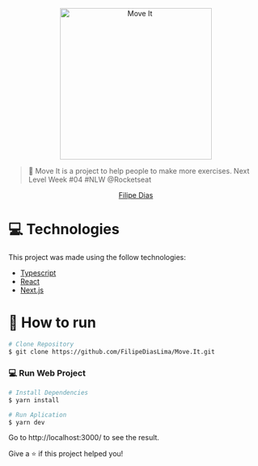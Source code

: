 <p align="center">
   <img src="./.github/logo.svg" alt="Move It" width="300"/>
</p>

> :rocket: Move It is a project to help people to make more exercises. Next Level Week #04 #NLW @Rocketseat


<div align="center">
    <a href="https://github.com/FilipeDiasLima">Filipe Dias</a>
</div>

# :computer: Technologies
This project was made using the follow technologies:

* [Typescript](https://www.typescriptlang.org/)      
* [React](https://reactjs.org/)      
* [Next.js](https://nextjs.org/)      
     

# :construction_worker: How to run
```bash
# Clone Repository
$ git clone https://github.com/FilipeDiasLima/Move.It.git
```

### 💻 Run Web Project

```bash
# Install Dependencies
$ yarn install

# Run Aplication
$ yarn dev
```
Go to http://localhost:3000/ to see the result.


Give a ⭐️ if this project helped you!
